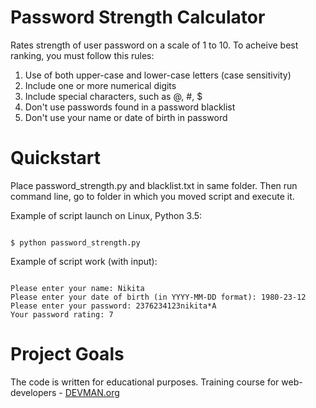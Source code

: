 # Password Strength Calculator

Rates strength of user password on a scale of 1 to 10. To acheive best ranking, you must follow this rules:

1) Use of both upper-case and lower-case letters (case sensitivity)
2) Include one or more numerical digits
3) Include special characters, such as @, #, $
3) Don't use passwords found in a password blacklist
4) Don't use your name or date of birth in password

# Quickstart

Place password_strength.py and blacklist.txt in same folder. Then run command line, go to folder in which you moved script and execute it.

Example of script launch on Linux, Python 3.5:

```#!bash

$ python password_strength.py

```

Example of script work (with input):

```#!bash

Please enter your name: Nikita
Please enter your date of birth (in YYYY-MM-DD format): 1980-23-12
Please enter your password: 2376234123nikita*A
Your password rating: 7

```



# Project Goals

The code is written for educational purposes. Training course for web-developers - [DEVMAN.org](https://devman.org)
